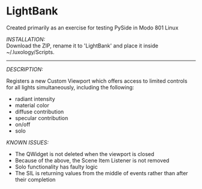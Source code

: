 LightBank
=========


Created primarily as an exercise for testing PySide in Modo 801 Linux


*INSTALLATION:* <br/>
Download the ZIP, rename it to 'LightBank' and place it inside ~/.luxology/Scripts.

___


*DESCRIPTION:* <br/>

Registers a new Custom Viewport which offers access to limited controls for all lights simultaneously, including the following:
- radiant intensity
- material color
- diffuse contribution
- specular contribution
- on/off
- solo



*KNOWN ISSUES:* <br/>

- The QWidget is not deleted when the viewport is closed
- Because of the above, the Scene Item Listener is not removed
- Solo functionality has faulty logic
- The SIL is returning values from the middle of events rather than after their completion
